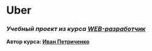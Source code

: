 # Uber
### ***Учебный проект из курса [WEB-разработчик](https://www.udemy.com/course/webdeveloper/)***  
**Автор курса: [Иван Петриченко](https://www.udemy.com/user/yan-kovalenko-2/)**
